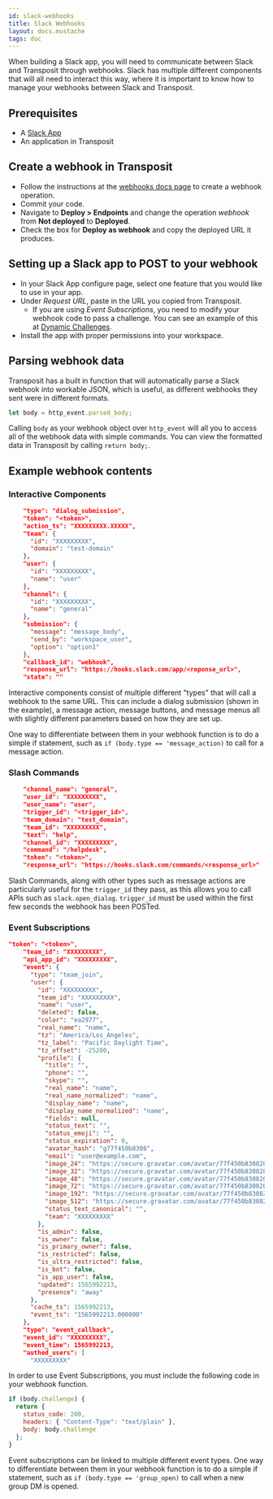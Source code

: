 ```yaml
---
id: slack-webhooks
title: Slack Webhooks
layout: docs.mustache
tags: doc
---
```


When building a Slack app, you will need to communicate between Slack and Transposit through webhooks. Slack has multiple different components that will all need to interact this way, where it is important to know how to manage your webhooks between Slack and Transposit.

## Prerequisites

- A [Slack App](https://api.slack.com/apps)
- An application in Transposit

## Create a webhook in Transposit

- Follow the instructions at the [webhooks docs page](https://www.transposit.com/docs/building/webhooks) to create a webhook operation.
- Commit your code.
- Navigate to **Deploy > Endpoints** and change the operation _webhook_ from **Not deployed** to **Deployed**.
- Check the box for **Deploy as webhook** and copy the deployed URL it produces.

## Setting up a Slack app to POST to your webhook

- In your Slack App configure page, select one feature that you would like to use in your app.
- Under _Request URL_, paste in the URL you copied from Transposit.
  - If you are using _Event Subscriptions_, you need to modify your webhook code to pass a challenge. You can see an example of this at [Dynamic Challenges](https://www.transposit.com/docs/building/webhooks/#dynamic-challenges).
- Install the app with proper permissions into your workspace.

## Parsing webhook data

Transposit has a built in function that will automatically parse a Slack webhook into workable JSON, which is useful, as different webhooks they sent were in different formats.

```js
let body = http_event.parsed_body;
```

Calling `body` as your webhook object over `http_event` will all you to access all of the webhook data with simple commands. You can view the formatted data in Transposit by calling `return body;`.

## Example webhook contents

### Interactive Components

```json
    "type": "dialog_submission",
    "token": "<token>",
    "action_ts": "XXXXXXXXX.XXXXX",
    "team": {
      "id": "XXXXXXXXX",
      "domain": "test-domain"
    },
    "user": {
      "id": "XXXXXXXXX",
      "name": "user"
    },
    "channel": {
      "id": "XXXXXXXXX",
      "name": "general"
    },
    "submission": {
      "message": "message_body",
      "send_by": "workspace_user",
      "option": "option1"
    },
    "callback_id": "webhook",
    "response_url": "https://hooks.slack.com/app/<reponse_url>",
    "state": ""
```

Interactive components consist of multiple different "types" that will call a webhook to the same URL. This can include a dialog submission (shown in the example), a message action, message buttons, and message menus all with slightly different parameters based on how they are set up.

One way to differentiate between them in your webhook function is to do a simple if statement, such as `if (body.type == 'message_action)` to call for a message action.

### Slash Commands

```json
    "channel_name": "general",
    "user_id": "XXXXXXXXX",
    "user_name": "user",
    "trigger_id": "<trigger_id>",
    "team_domain": "test_domain",
    "team_id": "XXXXXXXXX",
    "text": "help",
    "channel_id": "XXXXXXXXX",
    "command": "/helpdesk",
    "token": "<token>",
    "response_url": "https://hooks.slack.com/commands/<response_url>"
```

Slash Commands, along with other types such as message actions are particularly useful for the `trigger_id` they pass, as this allows you to call APIs such as `slack.open_dialog`. `trigger_id` must be used within the first few seconds the webhook has been POSTed.

### Event Subscriptions

```json
"token": "<token>",
    "team_id": "XXXXXXXXX",
    "api_app_id": "XXXXXXXXX",
    "event": {
      "type": "team_join",
      "user": {
        "id": "XXXXXXXXX",
        "team_id": "XXXXXXXXX",
        "name": "user",
        "deleted": false,
        "color": "ea2977",
        "real_name": "name",
        "tz": "America/Los_Angeles",
        "tz_label": "Pacific Daylight Time",
        "tz_offset": -25200,
        "profile": {
          "title": "",
          "phone": "",
          "skype": "",
          "real_name": "name",
          "real_name_normalized": "name",
          "display_name": "name",
          "display_name_normalized": "name",
          "fields": null,
          "status_text": "",
          "status_emoji": "",
          "status_expiration": 0,
          "avatar_hash": "g77f450b8308",
          "email": "user@example.com",
          "image_24": "https://secure.gravatar.com/avatar/77f450b83082005cf526d669cb7cb862.jpg?s=24&d=https%3A%2F%2Fa.slack-edge.com%2F00b63%2Fimg%2Favatars%2Fava_0008-24.png",
          "image_32": "https://secure.gravatar.com/avatar/77f450b83082005cf526d669cb7cb862.jpg?s=32&d=https%3A%2F%2Fa.slack-edge.com%2F00b63%2Fimg%2Favatars%2Fava_0008-32.png",
          "image_48": "https://secure.gravatar.com/avatar/77f450b83082005cf526d669cb7cb862.jpg?s=48&d=https%3A%2F%2Fa.slack-edge.com%2F00b63%2Fimg%2Favatars%2Fava_0008-48.png",
          "image_72": "https://secure.gravatar.com/avatar/77f450b83082005cf526d669cb7cb862.jpg?s=72&d=https%3A%2F%2Fa.slack-edge.com%2F00b63%2Fimg%2Favatars%2Fava_0008-72.png",
          "image_192": "https://secure.gravatar.com/avatar/77f450b83082005cf526d669cb7cb862.jpg?s=192&d=https%3A%2F%2Fa.slack-edge.com%2F00b63%2Fimg%2Favatars%2Fava_0008-192.png",
          "image_512": "https://secure.gravatar.com/avatar/77f450b83082005cf526d669cb7cb862.jpg?s=512&d=https%3A%2F%2Fa.slack-edge.com%2F00b63%2Fimg%2Favatars%2Fava_0008-512.png",
          "status_text_canonical": "",
          "team": "XXXXXXXXX"
        },
        "is_admin": false,
        "is_owner": false,
        "is_primary_owner": false,
        "is_restricted": false,
        "is_ultra_restricted": false,
        "is_bot": false,
        "is_app_user": false,
        "updated": 1565992213,
        "presence": "away"
      },
      "cache_ts": 1565992213,
      "event_ts": "1565992213.000800"
    },
    "type": "event_callback",
    "event_id": "XXXXXXXXX",
    "event_time": 1565992213,
    "authed_users": [
      "XXXXXXXXX"
```

In order to use Event Subscriptions, you must include the following code in your webhook function.

```js
if (body.challenge) {
  return {
    status_code: 200,
    headers: { "Content-Type": "text/plain" },
    body: body.challenge
  };
}
```

Event subscriptions can be linked to multiple different event types. One way to differentiate between them in your webhook function is to do a simple if statement, such as `if (body.type == 'group_open)` to call when a new group DM is opened.
